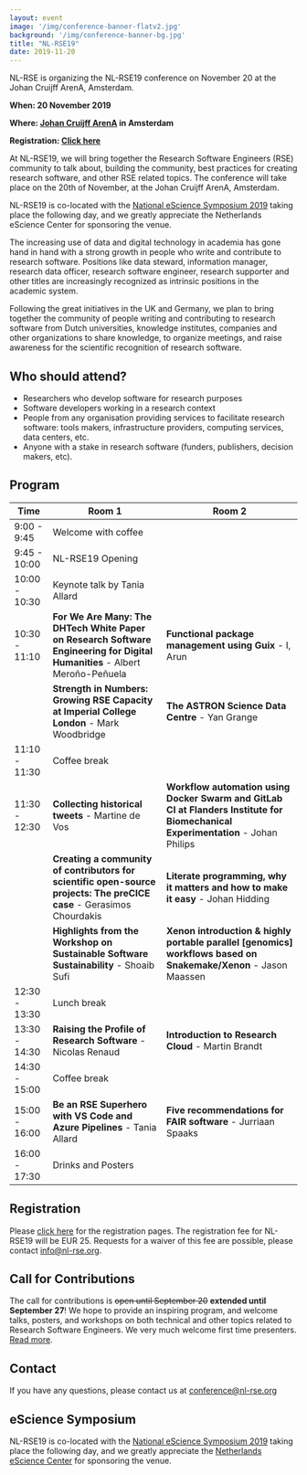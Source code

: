 ```yaml
---
layout: event
image: '/img/conference-banner-flatv2.jpg'
background: '/img/conference-banner-bg.jpg'
title: "NL-RSE19"
date: 2019-11-20
---
```


NL-RSE is organizing the NL-RSE19 conference on November 20 at the Johan Cruijff ArenA, Amsterdam.
<!--break-->

**When: 20 November 2019**

**Where: [Johan Cruijff ArenA](https://www.johancruijffarena.nl/) in Amsterdam**

**Registration: [Click here](https://21pryvp.momice.events/)**

At NL-RSE19, we will bring together the Research Software Engineers (RSE) community to talk about, building the community, best practices for creating research software, and other RSE related
topics. The conference will take place on the 20th of November, at the Johan Cruijff ArenA, Amsterdam.

NL-RSE19 is co-located with the [National eScience Symposium 2019](https://www.esciencesymposium2019.nl/) taking place the following day, and we greatly appreciate the Netherlands eScience Center
for sponsoring the venue.

The increasing use of data and digital technology in academia has gone hand in hand with a strong growth in people who write and contribute to research software. Positions like data steward,
information manager, research data officer, research software engineer, research supporter and other titles are increasingly recognized as intrinsic positions in the academic system.

Following the great initiatives in the UK and Germany, we plan to bring together the community of people writing and contributing to research software from Dutch universities, knowledge
institutes, companies and other organizations to share knowledge, to organize meetings, and raise awareness for the scientific recognition of research software.

## Who should attend?
- Researchers who develop software for research purposes
- Software developers working in a research context
- People from any organisation providing services to facilitate research software: tools makers, infrastructure providers, computing services, data centers, etc.
- Anyone with a stake in research software (funders, publishers, decision makers, etc).

## Program

| Time | Room 1 | Room 2 |
| -- | ---- | ---- |
| 9:00 - 9:45   | Welcome with coffee   |
| 9:45 - 10:00  | NL-RSE19 Opening      |
| 10:00 - 10:30 | Keynote talk by Tania Allard |
| 10:30 - 11:10 | **For We Are Many: The DHTech White Paper on Research Software Engineering for Digital Humanities** - Albert Meroño-Peñuela | **Functional package management using Guix** - I, Arun |
| | **Strength in Numbers: Growing RSE Capacity at Imperial College London** - Mark Woodbridge | **The ASTRON Science Data Centre** - Yan Grange |
| 11:10 - 11:30 | Coffee break
| 11:30 - 12:30 | **Collecting historical tweets** - Martine de Vos | **Workflow automation using Docker Swarm and GitLab CI at Flanders Institute for Biomechanical Experimentation** - Johan Philips |
| | **Creating a community of contributors for scientific open-source projects: The preCICE case** - Gerasimos Chourdakis | **Literate programming, why it matters and how to make it easy** - Johan Hidding |
| | **Highlights from the Workshop on Sustainable Software Sustainability** - Shoaib Sufi | **Xenon introduction & highly portable parallel [genomics] workflows based on Snakemake/Xenon** - Jason Maassen |
| 12:30 - 13:30 | Lunch break |
| 13:30 - 14:30 | **Raising the Profile of Research Software** - Nicolas Renaud | **Introduction to Research Cloud** - Martin Brandt |
| 14:30 - 15:00 | Coffee break |
| 15:00 - 16:00 | **Be an RSE Superhero with VS Code and Azure Pipelines** - Tania Allard | **Five recommendations for FAIR software** - Jurriaan Spaaks |
| 16:00 - 17:30 | Drinks and Posters |



## Registration
Please [click here](https://21pryvp.momice.events/) for the registration pages.
The registration fee for NL-RSE19 will be EUR 25. Requests for a waiver of this fee are possible, please contact info@nl-rse.org.

## Call for Contributions
The call for contributions is ~~open until September 20~~ **extended until September 27**! We hope to provide an inspiring program, and welcome talks, posters, and workshops on both technical
and other topics related to Research Software Engineers. We very much welcome first time presenters. [Read more](https://nl-rse.org/2019/07/09/NL-RSE-2019.html).

## Contact
If you have any questions, please contact us at conference@nl-rse.org

## eScience Symposium
NL-RSE19 is co-located with the [National eScience Symposium 2019](https://www.esciencesymposium2019.nl/) taking place the following day, and we greatly
appreciate the [Netherlands eScience Center](https://www.esciencecenter.nl/) for sponsoring the venue.
